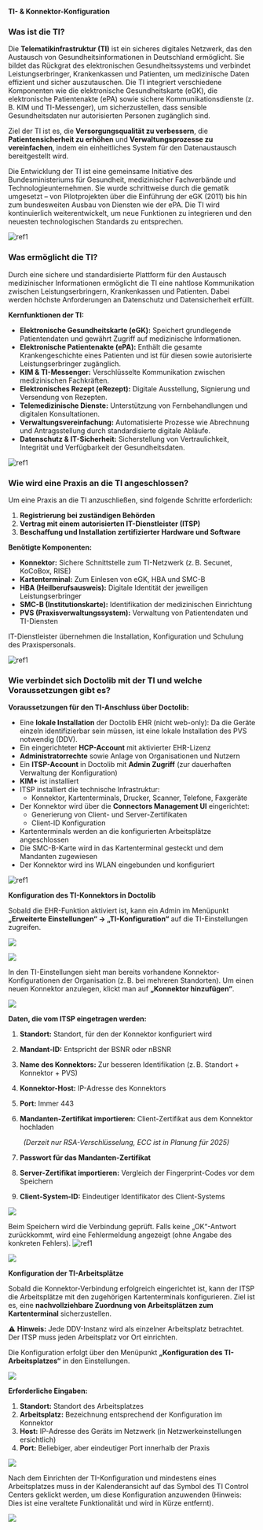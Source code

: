 ﻿**TI- & Konnektor-Konfiguration** 
### **Was ist die TI?** 
Die **Telematikinfrastruktur (TI)** ist ein sicheres digitales Netzwerk, das den Austausch von Gesundheitsinformationen in Deutschland ermöglicht. Sie bildet das Rückgrat des elektronischen Gesundheitssystems und verbindet Leistungserbringer, Krankenkassen und Patienten, um medizinische Daten effizient und sicher auszutauschen. Die TI integriert verschiedene Komponenten wie die elektronische Gesundheitskarte (eGK), die elektronische Patientenakte (ePA) sowie sichere Kommunikationsdienste (z. B. KIM und TI-Messenger), um sicherzustellen, dass sensible Gesundheitsdaten nur autorisierten Personen zugänglich sind. 

Ziel der TI ist es, die **Versorgungsqualität zu verbessern**, die **Patientensicherheit zu erhöhen** und **Verwaltungsprozesse zu vereinfachen**, indem ein einheitliches System für den Datenaustausch bereitgestellt wird. 

Die Entwicklung der TI ist eine gemeinsame Initiative des Bundesministeriums für Gesundheit, medizinischer Fachverbände und Technologieunternehmen. Sie wurde schrittweise durch die gematik umgesetzt – von Pilotprojekten über die Einführung der eGK (2011) bis hin zum bundesweiten Ausbau von Diensten wie der ePA. Die TI wird kontinuierlich weiterentwickelt, um neue Funktionen zu integrieren und den neuesten technologischen Standards zu entsprechen.

![ref1]

### **Was ermöglicht die TI?** 
Durch eine sichere und standardisierte Plattform für den Austausch medizinischer Informationen ermöglicht die TI eine nahtlose Kommunikation zwischen Leistungserbringern, Krankenkassen und Patienten. Dabei werden höchste Anforderungen an Datenschutz und Datensicherheit erfüllt. 

**Kernfunktionen der TI:** 

- **Elektronische Gesundheitskarte (eGK):** Speichert grundlegende Patientendaten und gewährt Zugriff auf medizinische Informationen. 
- **Elektronische Patientenakte (ePA):** Enthält die gesamte Krankengeschichte eines Patienten und ist für diesen sowie autorisierte Leistungserbringer zugänglich. 
- **KIM & TI-Messenger:** Verschlüsselte Kommunikation zwischen medizinischen Fachkräften. 
- **Elektronisches Rezept (eRezept):** Digitale Ausstellung, Signierung und Versendung von Rezepten. 
- **Telemedizinische Dienste:** Unterstützung von Fernbehandlungen und digitalen Konsultationen. 
- **Verwaltungsvereinfachung:** Automatisierte Prozesse wie Abrechnung und Antragsstellung durch standardisierte digitale Abläufe. 
- **Datenschutz & IT-Sicherheit:** Sicherstellung von Vertraulichkeit, Integrität und Verfügbarkeit der Gesundheitsdaten.

![ref1]
  
### **Wie wird eine Praxis an die TI angeschlossen?** 
Um eine Praxis an die TI anzuschließen, sind folgende Schritte erforderlich: 

1. **Registrierung bei zuständigen Behörden** 
2. **Vertrag mit einem autorisierten IT-Dienstleister (ITSP)** 
3. **Beschaffung und Installation zertifizierter Hardware und Software** 

**Benötigte Komponenten:** 

- **Konnektor:** Sichere Schnittstelle zum TI-Netzwerk  (z. B. Secunet, KoCoBox, RISE) 
- **Kartenterminal:** Zum Einlesen von eGK, HBA und SMC-B 
- **HBA (Heilberufsausweis):** Digitale Identität der jeweiligen Leistungserbringer 
- **SMC-B (Institutionskarte):** Identifikation der medizinischen Einrichtung 
- **PVS (Praxisverwaltungssystem):** Verwaltung von Patientendaten und TI-Diensten 

IT-Dienstleister übernehmen die Installation, Konfiguration und Schulung des Praxispersonals. 

![ref1]

### **Wie verbindet sich Doctolib mit der TI und welche Voraussetzungen gibt es?** 
**Voraussetzungen für den TI-Anschluss über Doctolib:** 

- Eine **lokale Installation** der Doctolib EHR (nicht web-only):  Da die Geräte einzeln identifizierbar sein müssen, ist eine lokale Installation des PVS notwendig (DDV). 
- Ein eingerichteter **HCP-Account** mit aktivierter EHR-Lizenz 
- **Administratorrechte** sowie Anlage von Organisationen und Nutzern 
- Ein **ITSP-Account** in Doctolib mit **Admin Zugriff** (zur dauerhaften Verwaltung der Konfiguration) 
- **KIM+** ist installiert 
- ITSP installiert die technische Infrastruktur: 
  - Konnektor, Kartenterminals, Drucker, Scanner, Telefone, Faxgeräte 
- Der Konnektor wird über die **Connectors Management UI** eingerichtet: 
  - Generierung von Client- und Server-Zertifikaten 
  - Client-ID Konfiguration 
- Kartenterminals werden an die konfigurierten Arbeitsplätze angeschlossen 
- Die SMC-B-Karte wird in das Kartenterminal gesteckt und dem Mandanten zugewiesen 
- Der Konnektor wird ins WLAN eingebunden und konfiguriert

![ref1]

**Konfiguration des TI-Konnektors in Doctolib** 

Sobald die EHR-Funktion aktiviert ist, kann ein Admin im Menüpunkt **„Erweiterte Einstellungen“ → „TI-Konfiguration“** auf die TI-Einstellungen zugreifen. 

![](images/ref_01.png)

![](images/ref_02.png)

In den TI-Einstellungen sieht man bereits vorhandene Konnektor-Konfigurationen der Organisation (z. B. bei mehreren Standorten). Um einen neuen Konnektor anzulegen, klickt man auf **„Konnektor hinzufügen“**. 

![](images/ref_03.png)

**Daten, die vom ITSP eingetragen werden:** 

1. **Standort:** Standort, für den der Konnektor konfiguriert wird 
2. **Mandant-ID:** Entspricht der BSNR oder nBSNR 
3. **Name des Konnektors:** Zur besseren Identifikation (z. B. Standort + Konnektor + PVS) 
4. **Konnektor-Host:** IP-Adresse des Konnektors 
5. **Port:** Immer 443 
6. **Mandanten-Zertifikat importieren:** Client-Zertifikat aus dem Konnektor hochladen 

   ` `*(Derzeit nur RSA-Verschlüsselung, ECC ist in Planung für 2025)* 

7. **Passwort für das Mandanten-Zertifikat** 
8. **Server-Zertifikat importieren:** Vergleich der Fingerprint-Codes vor dem Speichern 
9. **Client-System-ID:** Eindeutiger Identifikator des Client-Systems 

![](images/ref_04.png)

Beim Speichern wird die Verbindung geprüft. Falls keine „OK“-Antwort zurückkommt, wird eine Fehlermeldung angezeigt (ohne Angabe des konkreten Fehlers). ![ref1]

![](images/ref_05.png)

**Konfiguration der TI-Arbeitsplätze** 

Sobald die Konnektor-Verbindung erfolgreich eingerichtet ist, kann der ITSP die Arbeitsplätze mit den zugehörigen Kartenterminals konfigurieren. Ziel ist es, eine **nachvollziehbare Zuordnung von Arbeitsplätzen zum Kartenterminal** sicherzustellen. 

⚠ **Hinweis:** Jede DDV-Instanz wird als einzelner Arbeitsplatz betrachtet. Der ITSP muss jeden Arbeitsplatz vor Ort einrichten. 

Die Konfiguration erfolgt über den Menüpunkt **„Konfiguration des TI-Arbeitsplatzes“** in den Einstellungen. 

![](images/ref_06.png)

**Erforderliche Eingaben:** 

1. **Standort:** Standort des Arbeitsplatzes 
1. **Arbeitsplatz:** Bezeichnung entsprechend der Konfiguration im Konnektor 
1. **Host:** IP-Adresse des Geräts im Netzwerk (in Netzwerkeinstellungen ersichtlich) 
1. **Port:** Beliebiger, aber eindeutiger Port innerhalb der Praxis 

![](images/ref_07.png)

Nach dem Einrichten der TI-Konfiguration und mindestens eines Arbeitsplatzes muss in der Kalenderansicht auf das Symbol des TI Control Centers geklickt werden, um diese Konfiguration anzuwenden (Hinweis: Dies ist eine veraltete Funktionalität und wird in Kürze entfernt). 

![](images/ref_07.png)

[ref1]: images/Aspose.Words.b8b1df-LINE.png


